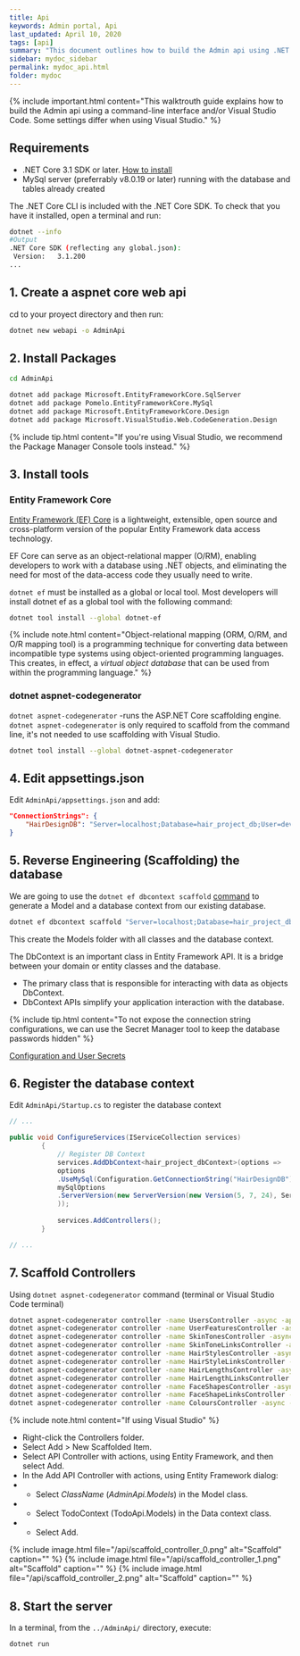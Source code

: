 ```yaml
---
title: Api
keywords: Admin portal, Api
last_updated: April 10, 2020
tags: [api]
summary: "This document outlines how to build the Admin api using .NET core 3.1"
sidebar: mydoc_sidebar
permalink: mydoc_api.html
folder: mydoc
---
```


{% include important.html content="This walktrouth guide explains how to build the Admin api using a command-line interface and/or Visual Studio Code. Some settings differ when using Visual Studio." %}

## Requirements
- .NET Core 3.1 SDK or later. [How to install](https://docs.microsoft.com/en-us/dotnet/core/install/sdk?pivots=os-windows)
- MySql server (preferrably v8.0.19 or later) running with the database and tables already created

The .NET Core CLI is included with the .NET Core SDK. To check that you have it installed, open a terminal and run:
```bash
dotnet --info
#Output
.NET Core SDK (reflecting any global.json):
 Version:   3.1.200
...
```


## 1. Create a aspnet core web api
cd to your proyect directory and then run:

```bash
dotnet new webapi -o AdminApi
```


## 2. Install Packages
```bash
cd AdminApi

dotnet add package Microsoft.EntityFrameworkCore.SqlServer
dotnet add package Pomelo.EntityFrameworkCore.MySql
dotnet add package Microsoft.EntityFrameworkCore.Design
dotnet add package Microsoft.VisualStudio.Web.CodeGeneration.Design
```

{% include tip.html content="If you're using Visual Studio, we recommend the Package Manager Console tools instead." %}


## 3. Install tools
### Entity Framework Core
[Entity Framework (EF) Core](https://docs.microsoft.com/en-us/ef/core/) is a lightweight, extensible, open source and cross-platform version of the popular Entity Framework data access technology.

EF Core can serve as an object-relational mapper (O/RM), enabling developers to work with a database using .NET objects, and eliminating the need for most of the data-access code they usually need to write.

`dotnet ef` must be installed as a global or local tool. Most developers will install dotnet ef as a global tool with the following command:

```bash
dotnet tool install --global dotnet-ef
```

{% include note.html content="Object-relational mapping (ORM, O/RM, and O/R mapping tool) is a programming technique for converting data between incompatible type systems using object-oriented programming languages. This creates, in effect, a <i>virtual object database</i> that can be used from within the programming language." %}



### dotnet aspnet-codegenerator
`dotnet aspnet-codegenerator` -runs the ASP.NET Core scaffolding engine. `dotnet aspnet-codegenerator` is only required to scaffold from the command line, it's not needed to use scaffolding with Visual Studio.

```bash
dotnet tool install --global dotnet-aspnet-codegenerator
```

## 4. Edit appsettings.json
Edit `AdminApi/appsettings.json` and add:
```json
"ConnectionStrings": {
    "HairDesignDB": "Server=localhost;Database=hair_project_db;User=dev_admin;Password=administrator;"
}
```


## 5. Reverse Engineering (Scaffolding) the database
We are going to use the `dotnet ef dbcontext scaffold` [command](https://docs.microsoft.com/en-us/ef/core/managing-schemas/scaffolding) to generate a Model and a database context from our existing database.


```bash
dotnet ef dbcontext scaffold "Server=localhost;Database=hair_project_db;User=dev_admin;Password=administrator;TreatTinyAsBoolean=true;" "Pomelo.EntityFrameworkCore.MySql" -o Models
```

This create the Models folder with all classes and the database context.

The DbContext is an important class in Entity Framework API. It is a bridge between your domain or entity classes and the database.
- The primary class that is responsible for interacting with data as objects DbContext.
- DbContext APIs simplify your application interaction with the database.

{% include tip.html content="To not expose the connection string configurations, we can use the Secret Manager tool to keep the database passwords hidden" %}

[Configuration and User Secrets](https://docs.microsoft.com/en-us/ef/core/managing-schemas/scaffolding#configuration-and-user-secrets)


## 6. Register the database context

Edit `AdminApi/Startup.cs` to register the database context

```c#
// ...

public void ConfigureServices(IServiceCollection services)
        {
            // Register DB Context
            services.AddDbContext<hair_project_dbContext>(options =>
            options
            .UseMySql(Configuration.GetConnectionString("HairDesignDB"), mySqlOptions =>
            mySqlOptions
            .ServerVersion(new ServerVersion(new Version(5, 7, 24), ServerType.MySql))
            ));
            
            services.AddControllers();
        }

// ...
```


## 7. Scaffold Controllers

Using `dotnet aspnet-codegenerator` command (terminal or Visual Studio Code terminal)

```bash
dotnet aspnet-codegenerator controller -name UsersController -async -api -m Users -dc hair_project_dbContext -outDir Controllers
dotnet aspnet-codegenerator controller -name UserFeaturesController -async -api -m UserFeatures -dc hair_project_dbContext -outDir Controllers
dotnet aspnet-codegenerator controller -name SkinTonesController -async -api -m SkinTones -dc hair_project_dbContext -outDir Controllers
dotnet aspnet-codegenerator controller -name SkinToneLinksController -async -api -m SkinToneLinks -dc hair_project_dbContext -outDir Controllers
dotnet aspnet-codegenerator controller -name HairStylesController -async -api -m HairStyles -dc hair_project_dbContext -outDir Controllers
dotnet aspnet-codegenerator controller -name HairStyleLinksController -async -api -m HairStyleLinks -dc hair_project_dbContext -outDir Controllers
dotnet aspnet-codegenerator controller -name HairLengthsController -async -api -m HairLengths -dc hair_project_dbContext -outDir Controllers
dotnet aspnet-codegenerator controller -name HairLengthLinksController -async -api -m HairLengthLinks -dc hair_project_dbContext -outDir Controllers
dotnet aspnet-codegenerator controller -name FaceShapesController -async -api -m FaceShapes -dc hair_project_dbContext -outDir Controllers
dotnet aspnet-codegenerator controller -name FaceShapeLinksController -async -api -m FaceShapeLinks -dc hair_project_dbContext -outDir Controllers
dotnet aspnet-codegenerator controller -name ColoursController -async -api -m Colours -dc hair_project_dbContext -outDir Controllers
```

{% include note.html content="If using Visual Studio" %}

- Right-click the Controllers folder.
- Select Add > New Scaffolded Item.
- Select API Controller with actions, using Entity Framework, and then select Add.
- In the Add API Controller with actions, using Entity Framework dialog:
- - Select _ClassName_ (_AdminApi.Models_) in the Model class.
- - Select TodoContext (TodoApi.Models) in the Data context class.
- - Select Add.

{% include image.html file="/api/scaffold_controller_0.png" alt="Scaffold" caption="" %}
{% include image.html file="/api/scaffold_controller_1.png" alt="Scaffold" caption="" %}
{% include image.html file="/api/scaffold_controller_2.png" alt="Scaffold" caption="" %}

## 8. Start the server

In a terminal, from the `../AdminApi/` directory, execute:

```bash
dotnet run
```

